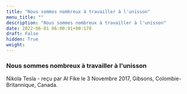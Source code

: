 ```yaml
---
title: "Nous sommes nombreux à travailler à l'unisson"
menu_title: ""
description: "Nous sommes nombreux à travailler à l'unisson"
date: 2022-06-01 06:00:01+00:178
draft: False
hidden: True
weight:
---
```

### Nous sommes nombreux à travailler à l'unisson

Nikola Tesla - reçu par Al Fike le 3 Novembre 2017, Gibsons, Colombie-Britannique, Canada.



